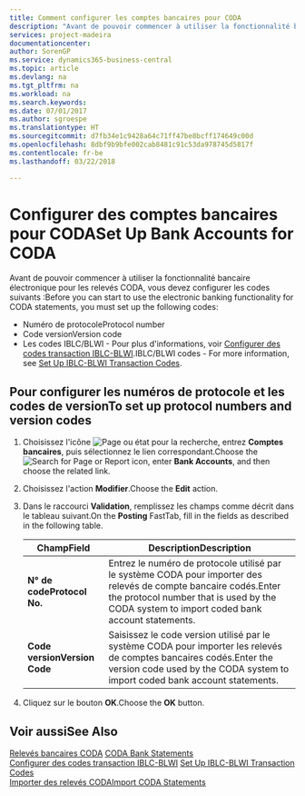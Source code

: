 ```yaml
---
title: Comment configurer les comptes bancaires pour CODA
description: "Avant de pouvoir commencer à utiliser la fonctionnalité bancaire électronique pour les relevés CODA, vous devez configurer certains codes."
services: project-madeira
documentationcenter: 
author: SorenGP
ms.service: dynamics365-business-central
ms.topic: article
ms.devlang: na
ms.tgt_pltfrm: na
ms.workload: na
ms.search.keywords: 
ms.date: 07/01/2017
ms.author: sgroespe
ms.translationtype: HT
ms.sourcegitcommit: d7fb34e1c9428a64c71ff47be8bcff174649c00d
ms.openlocfilehash: 8dbf9b9bfe002cab8481c91c53da978745d5817f
ms.contentlocale: fr-be
ms.lasthandoff: 03/22/2018

---
```

# <a name="set-up-bank-accounts-for-coda"></a><span data-ttu-id="bdbdc-103">Configurer des comptes bancaires pour CODA</span><span class="sxs-lookup"><span data-stu-id="bdbdc-103">Set Up Bank Accounts for CODA</span></span>
<span data-ttu-id="bdbdc-104">Avant de pouvoir commencer à utiliser la fonctionnalité bancaire électronique pour les relevés CODA, vous devez configurer les codes suivants :</span><span class="sxs-lookup"><span data-stu-id="bdbdc-104">Before you can start to use the electronic banking functionality for CODA statements, you must set up the following codes:</span></span>  

- <span data-ttu-id="bdbdc-105">Numéro de protocole</span><span class="sxs-lookup"><span data-stu-id="bdbdc-105">Protocol number</span></span>  
- <span data-ttu-id="bdbdc-106">Code version</span><span class="sxs-lookup"><span data-stu-id="bdbdc-106">Version code</span></span>  
- <span data-ttu-id="bdbdc-107">Les codes IBLC/BLWI - Pour plus d'informations, voir [Configurer des codes transaction IBLC-BLWI](how-to-set-up-iblc-blwi-transaction-codes.md).</span><span class="sxs-lookup"><span data-stu-id="bdbdc-107">IBLC/BLWI codes - For more information, see [Set Up IBLC-BLWI Transaction Codes](how-to-set-up-iblc-blwi-transaction-codes.md).</span></span>  

## <a name="to-set-up-protocol-numbers-and-version-codes"></a><span data-ttu-id="bdbdc-108">Pour configurer les numéros de protocole et les codes de version</span><span class="sxs-lookup"><span data-stu-id="bdbdc-108">To set up protocol numbers and version codes</span></span>  

1.  <span data-ttu-id="bdbdc-109">Choisissez l'icône ![Page ou état pour la recherche](../../media/ui-search/search_small.png "icône Page ou état pour la recherche"), entrez **Comptes bancaires**, puis sélectionnez le lien correspondant.</span><span class="sxs-lookup"><span data-stu-id="bdbdc-109">Choose the ![Search for Page or Report](../../media/ui-search/search_small.png "Search for Page or Report icon") icon, enter **Bank Accounts**, and then choose the related link.</span></span>  
2.  <span data-ttu-id="bdbdc-110">Choisissez l'action **Modifier**.</span><span class="sxs-lookup"><span data-stu-id="bdbdc-110">Choose the **Edit** action.</span></span>  
3.  <span data-ttu-id="bdbdc-111">Dans le raccourci **Validation**, remplissez les champs comme décrit dans le tableau suivant.</span><span class="sxs-lookup"><span data-stu-id="bdbdc-111">On the **Posting** FastTab, fill in the fields as described in the following table.</span></span>  

    |<span data-ttu-id="bdbdc-112">Champ</span><span class="sxs-lookup"><span data-stu-id="bdbdc-112">Field</span></span>|<span data-ttu-id="bdbdc-113">Description</span><span class="sxs-lookup"><span data-stu-id="bdbdc-113">Description</span></span>|  
    |---------------------------------|---------------------------------------|  
    |<span data-ttu-id="bdbdc-114">**N° de code**</span><span class="sxs-lookup"><span data-stu-id="bdbdc-114">**Protocol No.**</span></span>|<span data-ttu-id="bdbdc-115">Entrez le numéro de protocole utilisé par le système CODA pour importer des relevés de compte bancaire codés.</span><span class="sxs-lookup"><span data-stu-id="bdbdc-115">Enter the protocol number that is used by the CODA system to import coded bank account statements.</span></span>|  
    |<span data-ttu-id="bdbdc-116">**Code version**</span><span class="sxs-lookup"><span data-stu-id="bdbdc-116">**Version Code**</span></span>|<span data-ttu-id="bdbdc-117">Saisissez le code version utilisé par le système CODA pour importer les relevés de comptes bancaires codés.</span><span class="sxs-lookup"><span data-stu-id="bdbdc-117">Enter the version code used by the CODA system to import coded bank account statements.</span></span>|  

4.  <span data-ttu-id="bdbdc-118">Cliquez sur le bouton **OK**.</span><span class="sxs-lookup"><span data-stu-id="bdbdc-118">Choose the **OK** button.</span></span>  

## <a name="see-also"></a><span data-ttu-id="bdbdc-119">Voir aussi</span><span class="sxs-lookup"><span data-stu-id="bdbdc-119">See Also</span></span>  
 <span data-ttu-id="bdbdc-120">[Relevés bancaires CODA](coda-bank-statements.md) </span><span class="sxs-lookup"><span data-stu-id="bdbdc-120">[CODA Bank Statements](coda-bank-statements.md) </span></span>  
 <span data-ttu-id="bdbdc-121">[Configurer des codes transaction IBLC-BLWI](how-to-set-up-iblc-blwi-transaction-codes.md) </span><span class="sxs-lookup"><span data-stu-id="bdbdc-121">[Set Up IBLC-BLWI Transaction Codes](how-to-set-up-iblc-blwi-transaction-codes.md) </span></span>  
 [<span data-ttu-id="bdbdc-122">Importer des relevés CODA</span><span class="sxs-lookup"><span data-stu-id="bdbdc-122">Import CODA Statements</span></span>](how-to-import-coda-statements.md)

